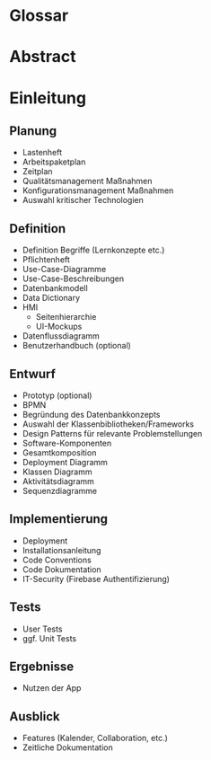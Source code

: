 # Glossar
# Abstract
# Einleitung

## Planung
- Lastenheft
- Arbeitspaketplan
- Zeitplan
- Qualitätsmanagement Maßnahmen
- Konfigurationsmanagement Maßnahmen
- Auswahl kritischer Technologien

## Definition
- Definition Begriffe (Lernkonzepte etc.) 
- Pflichtenheft
- Use-Case-Diagramme
- Use-Case-Beschreibungen
- Datenbankmodell
- Data Dictionary
- HMI
  - Seitenhierarchie
  - UI-Mockups
- Datenflussdiagramm
- Benutzerhandbuch (optional)

## Entwurf
- Prototyp (optional)
- BPMN
- Begründung des Datenbankkonzepts
- Auswahl der Klassenbibliotheken/Frameworks
- Design Patterns für relevante Problemstellungen
- Software-Komponenten
- Gesamtkomposition
- Deployment Diagramm
- Klassen Diagramm
- Aktivitätsdiagramm
- Sequenzdiagramme

## Implementierung
- Deployment
- Installationsanleitung
- Code Conventions
- Code Dokumentation
- IT-Security (Firebase Authentifizierung)

## Tests
- User Tests 
- ggf. Unit Tests

## Ergebnisse
- Nutzen der App

## Ausblick
- Features (Kalender, Collaboration, etc.)
- Zeitliche Dokumentation